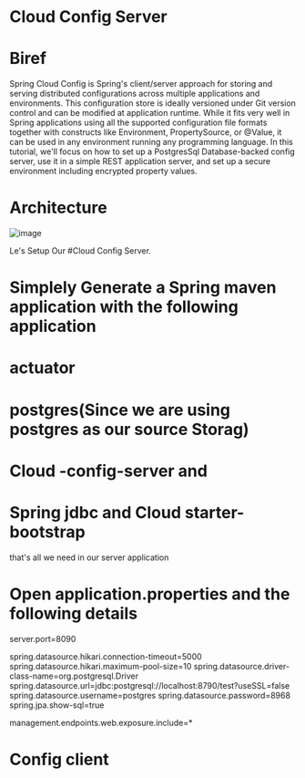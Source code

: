 # Cloud Config Server

# Biref
Spring Cloud Config is Spring's client/server approach for storing and serving distributed configurations across multiple applications and environments.
This configuration store is ideally versioned under Git version control and can be modified at application runtime.
While it fits very well in Spring applications using all the supported configuration file formats together with constructs like Environment, 
PropertySource, or @Value, it can be used in any environment running any programming language.
In this tutorial, we'll focus on how to set up a PostgresSql Database-backed config server, 
use it in a simple REST application server, and set up a secure environment including encrypted property values.

# Architecture
![image](https://user-images.githubusercontent.com/101938468/184625587-e48d610e-d34e-4369-add8-be266186d298.png)

Le's Setup Our #Cloud Config Server.
# Simplely Generate a Spring maven application with the following application
# actuator
# postgres(Since we are using postgres as our source Storag)
# Cloud -config-server and 
# Spring jdbc and Cloud starter-bootstrap
 that's all we need in our server application
 
# Open application.properties and the following details
server.port=8090

spring.datasource.hikari.connection-timeout=5000
spring.datasource.hikari.maximum-pool-size=10
spring.datasource.driver-class-name=org.postgresql.Driver
spring.datasource.url=jdbc:postgresql://localhost:8790/test?useSSL=false
spring.datasource.username=postgres
spring.datasource.password=8968
spring.jpa.show-sql=true


management.endpoints.web.exposure.include=*
 
 
 # Config client
 # 
